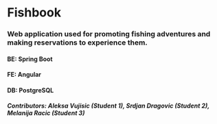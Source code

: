 # Fishbook
### Web application used for promoting fishing adventures and making reservations to experience them.

#### BE: Spring Boot
#### FE: Angular
#### DB: PostgreSQL

##### Contributors: Aleksa Vujisic (Student 1), Srdjan Dragovic (Student 2), Melanija Racic (Student 3)
